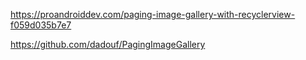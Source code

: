 https://proandroiddev.com/paging-image-gallery-with-recyclerview-f059d035b7e7

https://github.com/dadouf/PagingImageGallery
